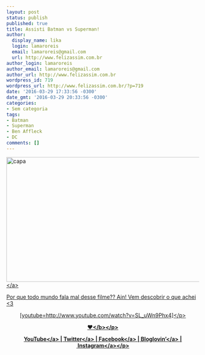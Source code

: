 ```yaml
---
layout: post
status: publish
published: true
title: Assisti Batman vs Superman!
author:
  display_name: lika
  login: lamaroreis
  email: lamaroreis@gmail.com
  url: http://www.felizassim.com.br
author_login: lamaroreis
author_email: lamaroreis@gmail.com
author_url: http://www.felizassim.com.br
wordpress_id: 719
wordpress_url: http://www.felizassim.com.br/?p=719
date: '2016-03-29 17:33:56 -0300'
date_gmt: '2016-03-29 20:33:56 -0300'
categories:
- Sem categoria
tags:
- Batman
- Superman
- Ben Affleck
- DC
comments: []
---
```

<p><a href="http:&#47;&#47;www.felizassim.com.br&#47;wp-content&#47;uploads&#47;2016&#47;04&#47;capa.jpg"><img class="aligncenter size-large wp-image-720" src="http:&#47;&#47;www.felizassim.com.br&#47;wp-content&#47;uploads&#47;2016&#47;04&#47;capa-1024x522.jpg" alt="capa" width="640" height="326" &#47;><&#47;a></p>
<p>Por que todo mundo fala mal desse filme?? Ain! Vem descobrir o que achei <3</p>
<p style="text-align: center;">[youtube=http:&#47;&#47;www.youtube.com&#47;watch?v=SL_uWn9Phx4]<&#47;p></p>
<p style="text-align: center;"><b>&hearts;<&#47;b><&#47;p></p>
<p style="text-align: center;"><a href="https:&#47;&#47;www.youtube.com&#47;channel&#47;UCTk3xkOSzWzf8Ba-wJN8jDA" target="_blank">YouTube<&#47;a> |&nbsp;<a href="https:&#47;&#47;twitter.com&#47;pocketlika" target="_blank">Twitter<&#47;a>&nbsp;|&nbsp;<a href="http:&#47;&#47;www.facebook.com&#47;blogfelizassim" target="_blank">Facebook<&#47;a>&nbsp;|&nbsp;<a href="https:&#47;&#47;www.bloglovin.com&#47;blogs&#47;feliz-assim-14224049" target="_blank">Bloglovin&rsquo;<&#47;a>&nbsp;|&nbsp;<a href="http:&#47;&#47;instagram.com&#47;pocketlika" target="_blank">Instagram<&#47;a><&#47;p></p>
